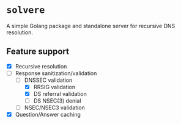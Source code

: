 # `solvere`

A simple Golang package and standalone server for recursive DNS resolution.

## Feature support

- [X] Recursive resolution
- [ ] Response sanitization/validation
  - [ ] DNSSEC validation
    - [X] RRSIG validation
    - [X] DS referral validation
    - [ ] DS NSEC(3) denial
  - [ ] NSEC/NSEC3 validation
- [x] Question/Answer caching

